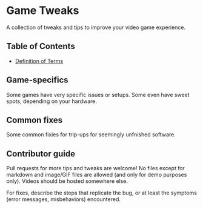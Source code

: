 # Game Tweaks

A collection of tweaks and tips to improve your video game experience.


## Table of Contents
* [Definition of Terms](contents/definition-of-terms.md)


## Game-specifics
Some games have very specific issues or setups. Some even have sweet spots, depending on your hardware.


## Common fixes
Some common fixies for trip-ups for seemingly unfnished software.


## Contributor guide
Pull requests for more tips and tweaks are welcome! No files except for markdown and image/GIF files are allowed (and only for demo purposes only). Videos should be hosted somewhere else.

For fixes, describe the steps that replicate the bug, or at least the symptoms (error messages, misbehaviors) encountered.
